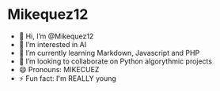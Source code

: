 # Mikequez12
- 👋 Hi, I’m @Mikequez12
- 👀 I’m interested in AI
- 🌱 I’m currently learning Markdown, Javascript and PHP
- 💞️ I’m looking to collaborate on Python algorythmic projects
- 😄 Pronouns: MIKECUEZ
- ⚡ Fun fact: I'm REALLY young
